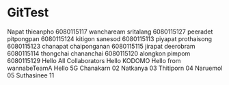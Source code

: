 # GitTest
Napat thieanpho 6080115117
wanchaream sritalang 6080115127
peeradet pitpongpan 6080115124
kitigon sanesod 6080115113
piyapat prothaisong 6080115123
chanapat chaiponganan 6080115115
jirapat deerobram 6080115114
thongchai chananchai 6080115120
alongkon pimpom 6080115129
Hello All Collaborators
Hello KODOMO
Hello from wannabeTeamA
Hello 5G
Chanakarn 02
Natkanya 03
Thitiporn 04
Naruemol 05
Suthasinee 11


